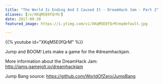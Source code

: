 ```yaml
---
title: "The World Is Ending And I Caused It - DreamHack Jam - Part 2"
aliases: [/v/XKqM5E0fQrM/]
date: 2017-09-30
featured_image: https://i.ytimg.com/vi/XKqM5E0fQrM/mqdefault.jpg

---
```


{{% youtube id="XKqM5E0fQrM" %}}

Jump and BOOM! Lets make a game for the #dreamhackjam.

More information about the DreamHack Jam: http://jams.gamejolt.io/dreamhackjam

Jump Bang source: https://github.com/WorldOfZero/JumpBang
